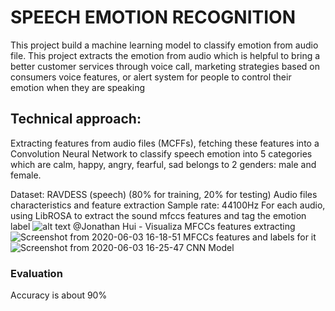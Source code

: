 # SPEECH EMOTION RECOGNITION

This project build a machine learning model to classify emotion from audio file. This project extracts the emotion from audio which is helpful to bring a better customer services through voice call, marketing strategies based on consumers voice features, or alert system for people to control their emotion when they are speaking

## **Technical approach:**
Extracting features from audio files (MCFFs), fetching these features into a Convolution Neural  Network to classify speech emotion into 5 categories which are calm, happy, angry, fearful, sad belongs to 2 genders: male and female.

Dataset: RAVDESS (speech)
  (80% for training, 20% for testing)
Audio files characteristics and feature extraction
  Sample rate: 44100Hz
  For each audio, using LibROSA to extract the sound mfccs features and tag the emotion label
  ![alt text](https://miro.medium.com/max/1400/1*0b1UYIC-tP-TpPmAOudwLQ.png)
  @Jonathan Hui - Visualiza MFCCs features extracting 
  ![Screenshot from 2020-06-03 16-18-51](https://user-images.githubusercontent.com/48004894/83607611-7ee83700-a5b6-11ea-8f35-60bdc05ba1c6.png)
  MFCCs features and labels for it
  ![Screenshot from 2020-06-03 16-25-47](https://user-images.githubusercontent.com/48004894/83607908-f7e78e80-a5b6-11ea-800d-3500abd95f86.png)
  CNN Model 
  
### Evaluation
Accuracy is about 90%
